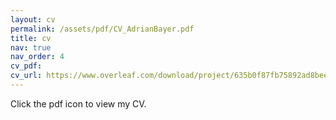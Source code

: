 ```yaml
---
layout: cv
permalink: /assets/pdf/CV_AdrianBayer.pdf
title: cv
nav: true
nav_order: 4
cv_pdf: 
cv_url: https://www.overleaf.com/download/project/635b0f87fb75892ad8beedf3/build/1f1db2bd-7c09-4562-a5bd-ba197f6faf8e-197a29b8a67-3caeef392cfbc78f/output/cached/output.pdf
---
```


Click the pdf icon to view my CV.
